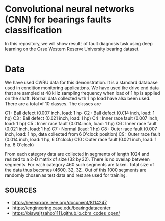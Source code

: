 # Convolutional neural networks (CNN) for bearings faults classification

In this repository, we will show results of fault diagnosis task using deep learning on the  Case Western Reserve University bearing dataset.

# Data

We have used CWRU data for this demonstration. It is a standard database used in condition monitoring applications. We have used the drive end data that are sampled at 48 kHz sampling frequency when load of 1 hp is applied on the shaft. Normal data collected with 1 hp load have also been used. There are a total of 10 classes. The classes are

   C1 : Ball defect (0.007 inch, load: 1 hp)
   C2 : Ball defect (0.014 inch, load: 1 hp)
   C3 : Ball defect (0.021 inch, load: 1 hp)
   C4 : Inner race fault (0.007 inch, load: 1 hp)
   C5 : Inner race fault (0.014 inch, load: 1 hp)
   C6 : Inner race fault (0.021 inch, load: 1 hp)
   C7 : Normal (load: 1 hp)
   C8 : Outer race fault (0.007 inch, load: 1 hp, data collected from 6 O'clock position)
   C9 : Outer race fault (0.014 inch, load: 1 hp, 6 O'clock)
   C10 : Outer race fault (0.021 inch, load: 1 hp, 6 O'clock)

From each category data are collected in segments of length 1024 and resized to a 2-D matrix of size (32 by 32). There is no overlap between segments. For each category 460 such segments are taken. Total size of the data thus becomes (4600, 32, 32). Out of this 1000 segments are randomly chosen as test data and rest are used for training.


## SOURCES
- https://ieeexplore.ieee.org/document/8114247
- https://engineering.case.edu/bearingdatacenter
- https://biswajitsahoo1111.github.io/cbm_codes_open/
